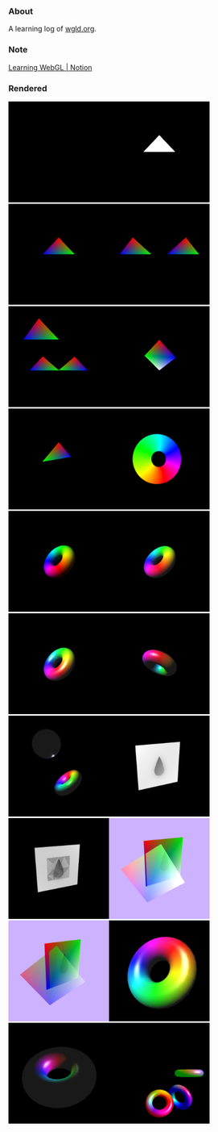 ### About
A learning log of [wgld.org](https://wgld.org/).

### Note
[Learning WebGL | Notion](https://www.notion.so/Learning-WebGL-76235c36fd154a1aac7360f00f5c67c5)

### Rendered
<!--rendered-->
<a href="https://amamagi.github.io/wgld-samples/w007"><img src="w007/thumb.png" alt="w007" width="200"/></a><a href="https://amamagi.github.io/wgld-samples/w011"><img src="w011/thumb.png" alt="w011" width="200"/></a><a href="https://amamagi.github.io/wgld-samples/w015"><img src="w015/thumb.png" alt="w015" width="200"/></a><a href="https://amamagi.github.io/wgld-samples/w016"><img src="w016/thumb.png" alt="w016" width="200"/></a><a href="https://amamagi.github.io/wgld-samples/w017"><img src="w017/thumb.png" alt="w017" width="200"/></a><a href="https://amamagi.github.io/wgld-samples/w018"><img src="w018/thumb.png" alt="w018" width="200"/></a><a href="https://amamagi.github.io/wgld-samples/w019"><img src="w019/thumb.png" alt="w019" width="200"/></a><a href="https://amamagi.github.io/wgld-samples/w020"><img src="w020/thumb.png" alt="w020" width="200"/></a><a href="https://amamagi.github.io/wgld-samples/w021"><img src="w021/thumb.png" alt="w021" width="200"/></a><a href="https://amamagi.github.io/wgld-samples/w022"><img src="w022/thumb.png" alt="w022" width="200"/></a><a href="https://amamagi.github.io/wgld-samples/w023"><img src="w023/thumb.png" alt="w023" width="200"/></a><a href="https://amamagi.github.io/wgld-samples/w024"><img src="w024/thumb.png" alt="w024" width="200"/></a><a href="https://amamagi.github.io/wgld-samples/w025"><img src="w025/thumb.png" alt="w025" width="200"/></a><a href="https://amamagi.github.io/wgld-samples/w026"><img src="w026/thumb.png" alt="w026" width="200"/></a><a href="https://amamagi.github.io/wgld-samples/w027"><img src="w027/thumb.png" alt="w027" width="200"/></a><a href="https://amamagi.github.io/wgld-samples/w029"><img src="w029/thumb.png" alt="w029" width="200"/></a><a href="https://amamagi.github.io/wgld-samples/w030"><img src="w030/thumb.png" alt="w030" width="200"/></a><a href="https://amamagi.github.io/wgld-samples/w032"><img src="w032/thumb.png" alt="w032" width="200"/></a><a href="https://amamagi.github.io/wgld-samples/w033"><img src="w033/thumb.png" alt="w033" width="200"/></a><a href="https://amamagi.github.io/wgld-samples/w034"><img src="w034/thumb.png" alt="w034" width="200"/></a>
<!--rendered-->